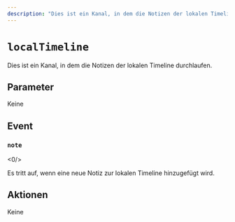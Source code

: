 ```yaml
---
description: "Dies ist ein Kanal, in dem die Notizen der lokalen Timeline durchlaufen."
---
```


# `localTimeline`

Dies ist ein Kanal, in dem die Notizen der lokalen Timeline durchlaufen.

## Parameter

Keine

## Event

### `note`

<0/>

Es tritt auf, wenn eine neue Notiz zur lokalen Timeline hinzugefügt wird.

## Aktionen

Keine
